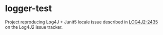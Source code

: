 # logger-test
Project reproducing Log4J + Junit5 locale issue described in [LOG4J2-2435](https://issues.apache.org/jira/browse/LOG4J2-2435)
on the Log4J2 issue tracker.
